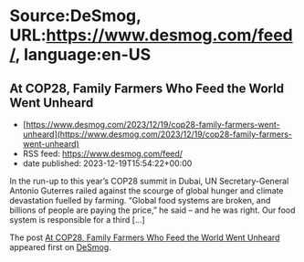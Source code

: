 # Source:DeSmog, URL:https://www.desmog.com/feed/, language:en-US

## At COP28, Family Farmers Who Feed the World Went Unheard
 - [https://www.desmog.com/2023/12/19/cop28-family-farmers-went-unheard](https://www.desmog.com/2023/12/19/cop28-family-farmers-went-unheard)
 - RSS feed: https://www.desmog.com/feed/
 - date published: 2023-12-19T15:54:22+00:00

<p>In the run-up to this year’s COP28 summit in Dubai, UN Secretary-General Antonio Guterres railed against the scourge of global hunger and climate devastation fuelled by farming. “Global food systems are broken, and billions of people are paying the price,” he said – and he was right. Our food system is responsible for a third [&#8230;]</p>
<p>The post <a href="https://www.desmog.com/2023/12/19/cop28-family-farmers-went-unheard/">At COP28, Family Farmers Who Feed the World Went Unheard</a> appeared first on <a href="https://www.desmog.com">DeSmog</a>.</p>

